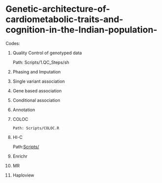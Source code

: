 # Genetic-architecture-of-cardiometabolic-traits-and-cognition-in-the-Indian-population-

Codes:

1. Quality Control of genotyped data
   
     Path: Scripts/1.QC_Steps/sh
   
2. Phasing and Imputation


5. Single variant association
6. Gene based association
7. Conditional association
8. Annotation
9. COLOC
    
       Path: Scripts/COLOC.R
   
11. HI-C
    
       Path:[Scripts/](https://github.com/ChakrabortyShreya/Genetic-architecture-of-cardiometabolic-traits-and-cognition-in-the-Indian-population-/blob/main/Scripts/HI-C-overlap-BrainTissues.R)
       
       
    
13. Enrichr
14. MR
15. Haploview
